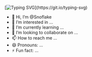 [![Typing SVG](https://readme-typing-svg.demolab.com?font=Fira+Code&pause=1000&random=false&width=435&lines=Welcome+to+my+abode....)](https://git.io/typing-svg)

- 👋 Hi, I’m @SnofIake
- 👀 I’m interested in ...
- 🌱 I’m currently learning ...
- 💞️ I’m looking to collaborate on ...
- 📫 How to reach me ...
- 😄 Pronouns: ...
- ⚡ Fun fact: ...

<!---
SnofIake/SnofIake is a ✨ special ✨ repository because its `README.md` (this file) appears on your GitHub profile.
You can click the Preview link to take a look at your changes.
--->
